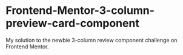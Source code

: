 # Frontend-Mentor-3-column-preview-card-component
My solution to the newbie 3-column review component challenge on Frontend Mentor.
